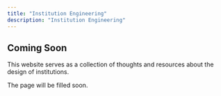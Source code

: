 ```yaml
---
title: "Institution Engineering"
description: "Institution Engineering"
---
```


## Coming Soon

This website serves as a collection of thoughts and resources about the design of institutions.

The page will be filled soon.
